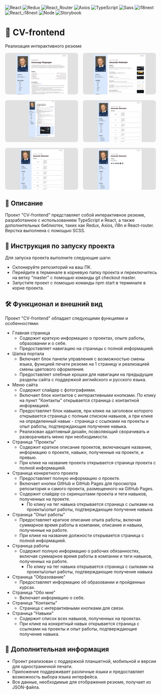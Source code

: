 ![React](https://img.shields.io/badge/React-18.2.0-blue)
![Redux](https://img.shields.io/badge/Redux-4.2.1-purple)
![React_Router](https://img.shields.io/badge/React--Router--DOM-6.13.0-orange)
![Axios](https://img.shields.io/badge/Axios-1.4.0-red)
![TypeScript](https://img.shields.io/badge/TypeScript-4.9.5-blue)
![Sass](https://img.shields.io/badge/Sass-1.63.4-pink)
![i18next](https://img.shields.io/badge/i18next-23.4.1-lightgrey)
![React_i18next](https://img.shields.io/badge/React--i18next-13.0.3-green)
![Node](https://img.shields.io/badge/Node-16.18.0-green)
![Storybook](https://img.shields.io/badge/Storybook-7.0.5-lightgray)

# 🪪 CV-frontend
Реализация интерактивного резюме

<div style="display: flex; flex-wrap: wrap; gap: 16px;">
  <a href="./public/screenshots/Main.png" target="_blank">
    <img src="./public/screenshots/Main.png" alt="Главная страница" style="width: 240px; border-radius: 8px;" />
  </a>
  <a href="./public/screenshots/Projects.png" target="_blank">
    <img src="./public/screenshots/Projects.png" alt="Проекты" style="width: 240px; border-radius: 8px;" />
  </a>
  <a href="./public/screenshots/Project.png" target="_blank">
    <img src="./public/screenshots/Project.png" alt="Проект" style="width: 240px; border-radius: 8px;" />
  </a>
  <a href="./public/screenshots/Skills.png" target="_blank">
    <img src="./public/screenshots/Skills.png" alt="Навыки" style="width: 240px; border-radius: 8px;" />
  </a>
  <a href="./public/screenshots/Work.png" target="_blank">
    <img src="./public/screenshots/Skills.png" alt="Работа" style="width: 240px; border-radius: 8px;" />
  </a>
  <a href="./public/screenshots/Contacts.png" target="_blank">
    <img src="./public/screenshots/Contacts.png" alt="Контакты" style="width: 240px; border-radius: 8px;" />
  </a>
</div>

## 📃 Описание
Проект "CV-frontend" представляет собой интерактивное резюме, разработанное с использованием TypeScript и React, а также дополнительных библиотек, таких как Redux, Axios, i18n и React-router. Верстка выполнена с помощью SCSS.

## 🔖 Инструкция по запуску проекта
Для запуска проекта выполните следующие шаги:
- Склонируйте репозиторий на ваш ПК.
- Перейдите в терминале в корневую папку проекта и переключитесь на ветку "master" с помощью команды git checkout master.
- Запустите проект с помощью команды npm start в терминале в корне проекта.

## 🛠️ Функционал и внешний вид 
Проект "CV-frontend" обладает следующими функциями и особенностями:
- Главная страница
  - Содержит краткую информацию о проектах, опыте работы, образовании и о себе.
  - Предоставляет навигацию на страницы с полной информацией.
- Шапка портала
  - Включает блок панели управления с возможностью смены языка, функцией печати резюме на 1 страницу и реализацией смены цветового оформления.
  - Предоставляет хлебные крошки для навигации на предыдущие разделы сайта с поддержкой английского и русского языка.
- Меню сайта
  - Содержит слайдер с фотографиями.
  - Включает блок контактов с интерактивными кнопками. По клику на пункт "Контакты" открывается страница с контактной информацией.
  - Предоставляет блок навыков, при клике на заголовок которого открывается страница с полным списком навыков, а при клике на определенный навык - страница с ссылками на проекты и опыт работы, подтверждающие получение навыка.
  - Реализован адаптивный дизайн, позволяющий сворачивать и разворачивать меню при необходимости.
- Страница "Проекты"
  - Содержит краткое описание проектов, включающее название, информацию о проекте, навыки, полученные на проекте, и превью.
  - При клике на название проекта открывается страница проекта с полной информацией.
- Страница конкретного проекта
  - Предоставляет полную информацию о проекте.
  - Включает кнопки GitHub и GitHub Pages для просмотра репозитория и самого проекта, размещенного на GitHub Pages.
  - Содержит слайдер со скриншотами проекта и теги навыков, полученных на проекте.
    - По клику на тег навыка открывается страница с сылками на проекты\опыт работы, подтверждающие получение навыка
- Страница "Опыт работы"
  - Предоставляет краткое описание опыта работы, включая суммарное время работы в компании, описание и навыки, полученные на работе.
  - При клике на название должности открывается страница с полной информацией.
- Страница работы
  - Содержит полную информацию о рабочих обязанностях, включая суммарное время работы в компании и теги навыков, полученных на работе.
    - По клику на тег навыка открывается страница с сылками на проекты\опыт работы, подтверждающие получение навыка
- Страница "Образование"
  - Предоставляет информацию об образовании и пройденных курсах.
- Страница "Обо мне"
  - Включает информацию о себе.
- Страница "Контакты"
  - Страница с интерактивными кнопками для связи.
- Страница "Навыки"
  - Содержит список всех навыков, полученных на проектах.
  - При клике на конкретный навык открывается страница с ссылками на проекты и опыт работы, подтверждающие получение навыка.
## 📎 Дополнительная информация
- Проект реализован с поддержкой планшетной, мобильной и версии для одностраничной печати.
- Приложение поддерживает различные языки и предоставляет возможность выбора языка интерфейса.
- Все данные, необходимые для отображения резюме, получает из JSON-файла.
  
  
